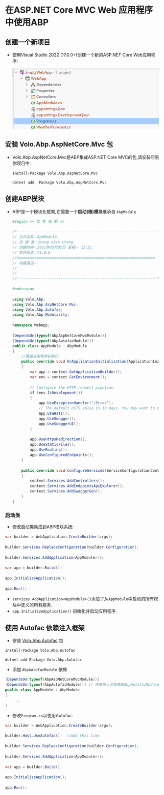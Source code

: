 # 在ASP.NET Core MVC Web 应用程序中使用ABP

## 创建一个新项目

- 使用Visual Studio 2022 (17.0.0+)创建一个新的ASP.NET Core Web应用程序:

  ![image-20220502124153805](image-20220502124153805.png)

## 安装 Volo.Abp.AspNetCore.Mvc 包

- Volo.Abp.AspNetCore.Mvc是ABP集成ASP.NET Core MVC的包,请安装它到你项目中:

  ```
  Install-Package Volo.Abp.AspNetCore.Mvc
  ```

  ```
  dotnet add  Package Volo.Abp.AspNetCore.Mvc
  ```

## 创建ABP模块

- ABP是一个模块化框架,它需要一个**启动(根)模块**继承自 `AbpModule`

  ```C#
  #region << 文 件 说 明 >>
  
  /*----------------------------------------------------------------
  // 文件名称：AppModule
  // 创 建 者：zhang xian cheng
  // 创建时间：2022年05月02日 星期一 12:21
  // 文件版本：V1.0.0
  //===============================================================
  // 功能描述：
  //    
  //
  //----------------------------------------------------------------*/
  
  #endregion
  
  using Volo.Abp;
  using Volo.Abp.AspNetCore.Mvc;
  using Volo.Abp.Autofac;
  using Volo.Abp.Modularity;
  
  namespace WebApp;
  
  [DependsOn(typeof(AbpAspNetCoreMvcModule))]
  [DependsOn(typeof(AbpAutofacModule))]
  public class AppModule : AbpModule
  {
      //覆盖应用程序初始化
      public override void OnApplicationInitialization(ApplicationInitializationContext context)
      {
          var app = context.GetApplicationBuilder();
          var env = context.GetEnvironment();
  
          // Configure the HTTP request pipeline.
          if (env.IsDevelopment())
          {
              app.UseExceptionHandler("/Error");
              // The default HSTS value is 30 days. You may want to change this for production scenarios, see https://aka.ms/aspnetcore-hsts.
              app.UseHsts();
              app.UseSwagger();
              app.UseSwaggerUI();
          }
  
          app.UseHttpsRedirection();
          app.UseStaticFiles();
          app.UseRouting();
          app.UseConfiguredEndpoints();
      }
  
      public override void ConfigureServices(ServiceConfigurationContext context)
      {
          context.Services.AddControllers();
          context.Services.AddEndpointsApiExplorer();
          context.Services.AddSwaggerGen();
      }
  }
  ```

### 启动类

- 修改启动类集成到ABP模块系统:

```csharp
var builder = WebApplication.CreateBuilder(args);

builder.Services.ReplaceConfiguration(builder.Configuration);

builder.Services.AddApplication<AppModule>();

var app = builder.Build();

app.InitializeApplication();

app.Run();
```

- `services.AddApplication<AppModule>()`添加了从`AppModule`中启动的所有模块中定义的所有服务.
- `app.InitializeApplication()` 初始化并启动应用程序.

## 使用 Autofac 依赖注入框架

- 安装 [Volo.Abp.Autofac](https://www.nuget.org/packages/Volo.Abp.Autofac) 包

```
Install-Package Volo.Abp.Autofac
```

```
dotnet add Package Volo.Abp.Autofac
```

- 添加 `AbpAutofacModule` 依赖

```csharp
[DependsOn(typeof(AbpAspNetCoreMvcModule))]
[DependsOn(typeof(AbpAutofacModule))] // 在模块上添加依赖AbpAutofacModule
public class AppModule : AbpModule
{
    ...
}
```

- 修改`Program.cs`以使用Autofac:

```csharp
var builder = WebApplication.CreateBuilder(args);

builder.Host.UseAutofac();  //Add this line

builder.Services.ReplaceConfiguration(builder.Configuration);

builder.Services.AddApplication<AppModule>();

var app = builder.Build();

app.InitializeApplication();

app.Run();
```